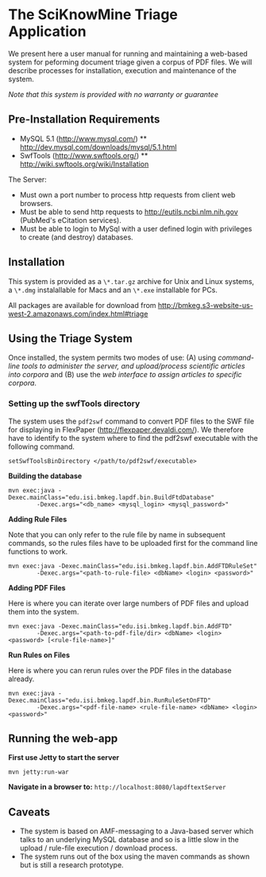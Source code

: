 The SciKnowMine Triage Application
==================================

We present here a user manual for running and maintaining a web-based system for peforming document
triage given a corpus of PDF files. We will describe processes for installation, execution and maintenance 
of the system. 

*Note that this system is provided with no warranty or guarantee* 

Pre-Installation Requirements 
----------------

* MySQL 5.1 (http://www.mysql.com/)
** http://dev.mysql.com/downloads/mysql/5.1.html
* SwfTools (http://www.swftools.org/)
** http://wiki.swftools.org/wiki/Installation

The Server:
  - Must own a port number to process http requests from client web browsers.
  - Must be able to send http requests to http://eutils.ncbi.nlm.nih.gov (PubMed's eCitation services).
  - Must be able to login to MySql with a user defined login with privileges to create (and destroy) databases.

Installation
------------

This system is provided as a `\*.tar.gz` archive for Unix and Linux systems, 
a `\*.dmg` instalallable for Macs and an `\*.exe` installable for PCs.

All packages are available for download from http://bmkeg.s3-website-us-west-2.amazonaws.com/index.html#triage

Using the Triage System
-----------------------

Once installed, the system permits two modes of use: (A) using 
*command-line tools to administer the server, and upload/process scientific articles into corpora* and 
(B) use the *web interface to assign articles to specific corpora*. 

### Setting up the swfTools directory

The system uses the `pdf2swf` command to convert PDF files to the SWF file for displaying in 
FlexPaper (http://flexpaper.devaldi.com/). We therefore have to identify to the system where to find 
the pdf2swf executable with the following command.

```
setSwfToolsBinDirectory </path/to/pdf2swf/executable>
```

**Building the database**

```
mvn exec:java -Dexec.mainClass="edu.isi.bmkeg.lapdf.bin.BuildFtdDatabase" 
        -Dexec.args="<db_name> <mysql_login> <mysql_password>"        
``` 

**Adding Rule Files**

Note that you can only refer to the rule file by name in subsequent commands, so the rules files 
have to be uploaded first for the command line functions to work.

```
mvn exec:java -Dexec.mainClass="edu.isi.bmkeg.lapdf.bin.AddFTDRuleSet" 
        -Dexec.args="<path-to-rule-file> <dbName> <login> <password>"        
``` 

**Adding PDF Files**
 
Here is where you can iterate over large numbers of PDF files and upload them into the system. 

```
mvn exec:java -Dexec.mainClass="edu.isi.bmkeg.lapdf.bin.AddFTD" 
        -Dexec.args="<path-to-pdf-file/dir> <dbName> <login> <password> [<rule-file-name>]"        
``` 

**Run Rules on Files**
 
Here is where you can rerun rules over the PDF files in the database already.

```
mvn exec:java -Dexec.mainClass="edu.isi.bmkeg.lapdf.bin.RunRuleSetOnFTD" 
        -Dexec.args="<pdf-file-name> <rule-file-name> <dbName> <login> <password>"        
``` 

Running the web-app
-------------------

**First use Jetty to start the server**

```
mvn jetty:run-war
``` 

**Navigate in a browser to:**  `http://localhost:8080/lapdftextServer` 

Caveats
-------

* The system is based on AMF-messaging to a Java-based server which talks to an underlying MySQL database and so is a little slow in the upload / rule-file execution / download process.
* The system runs out of the box using the maven commands as shown but is still a research prototype.
